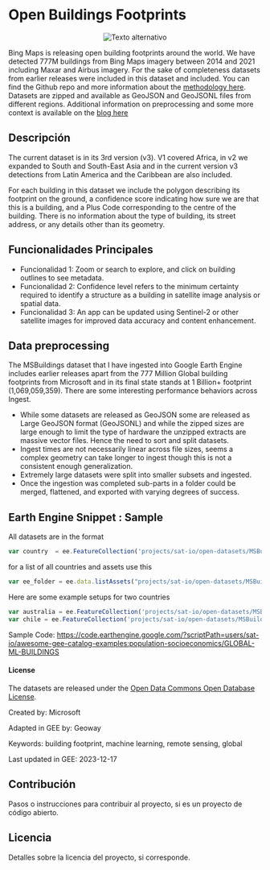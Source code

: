 # Open Buildings Footprints

<p align="center">
  <img src="img/12804.png" alt="Texto alternativo">
</p>

Bing Maps is releasing open building footprints around the world. We have detected 777M buildings from Bing Maps imagery between 2014 and 2021 including Maxar and Airbus imagery. For the sake of completeness datasets from earlier releases were included in this dataset and included. You can find the Github repo and more information about the [methodology here](https://github.com/microsoft/GlobalMLBuildingFootprints). Datasets are zipped and available as GeoJSON and GeoJSONL files from different regions. Additional information on preprocessing and some more context is available on the [blog here](https://medium.com/@samapriyaroy/microsoft-building-footprints-in-gee-revisiting-scale-accessibility-eee5e97c17a3)

## Descripción

The current dataset is in its 3rd version (v3). V1 covered Africa, in v2 we expanded to South and South-East Asia and in the current version v3 detections from Latin America and the Caribbean are also included.

For each building in this dataset we include the polygon describing its footprint on the ground, a confidence score indicating how sure we are that this is a building, and a Plus Code corresponding to the centre of the building. There is no information about the type of building, its street address, or any details other than its geometry.

## Funcionalidades Principales

- Funcionalidad 1: Zoom or search to explore, and click on building outlines to see metadata.
- Funcionalidad 2: Confidence level refers to the minimum certainty required to identify a structure as a building in satellite image analysis or spatial data.
- Funcionalidad 3: An app can be updated using Sentinel-2 or other satellite images for improved data accuracy and content enhancement.

## Data preprocessing

The MSBuildings dataset that I have ingested into Google Earth Engine includes earlier releases apart from the 777 Million Global building footprints from Microsoft and in its final state stands at 1 Billion+ footprint (1,069,059,359). There are some interesting performance behaviors across Ingest. 

* While some datasets are released as GeoJSON some are released as Large GeoJSON format (GeoJSONL) and while the zipped sizes are large enough to limit the type of hardware the unzipped extracts are massive vector files. Hence the need to sort and split datasets.
* Ingest times are not necessarily linear across file sizes, seems a complex geometry can take longer to ingest though this is not a consistent enough generalization. 
* Extremely large datasets were split into smaller subsets and ingested. 
* Once the ingestion was completed sub-parts in a folder could be merged, flattened, and exported with varying degrees of success.

## Earth Engine Snippet : Sample

All datasets are in the format

```js
var country  = ee.FeatureCollection('projects/sat-io/open-datasets/MSBuildings/{country_name}');
```

for a list of all countries and assets use this

```js
var ee_folder = ee.data.listAssets("projects/sat-io/open-datasets/MSBuildings");
```

Here are some example setups for two countries

```js
var australia = ee.FeatureCollection('projects/sat-io/open-datasets/MSBuildings/Australia');
var chile = ee.FeatureCollection('projects/sat-io/open-datasets/MSBuildings/Chile')
```

Sample Code: https://code.earthengine.google.com/?scriptPath=users/sat-io/awesome-gee-catalog-examples:population-socioeconomics/GLOBAL-ML-BUILDINGS


#### License

The datasets are released under the [Open Data Commons Open Database License](https://spdx.org/licenses/ODbL-1.0.html).

Created by: Microsoft

Adapted in GEE by: Geoway

Keywords: building footprint, machine learning, remote sensing, global

Last updated in GEE: 2023-12-17

## Contribución

Pasos o instrucciones para contribuir al proyecto, si es un proyecto de código abierto.

## Licencia

Detalles sobre la licencia del proyecto, si corresponde.

